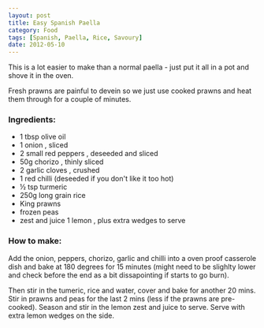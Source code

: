 ```yaml
---
layout: post
title: Easy Spanish Paella
category: Food
tags: [Spanish, Paella, Rice, Savoury]
date: 2012-05-10
---
```


<p>This is a lot easier to make than a normal paella - just put it all in a pot and shove it in the oven.</p>
<p>Fresh prawns are painful to devein so we just use cooked prawns and heat them through for a couple of minutes.</p>

<h3>Ingredients:</h3>

<ul>
<li>1 tbsp olive oil</li>
<li>1 onion , sliced</li>
<li>2 small red peppers , deseeded and sliced</li>
<li>50g chorizo , thinly sliced</li>
<li>2 garlic cloves , crushed</li>
<li>1 red chilli (deseeded if you don't like it too hot)</li>
<li>½ tsp turmeric</li>
<li>250g long grain rice</li>
<li>King prawns</li>
<li>frozen peas</li>
<li>zest and juice 1 lemon , plus extra wedges to serve</li>
</ul>


<h3>How to make:</h3>
<p>Add the onion, peppers, chorizo, garlic and chilli into a oven proof casserole dish and bake at 180 degrees for 15 minutes (might need to be slighlty lower and check before the end as a bit dissapointing if starts to go burn).</p>

<p>Then stir in the tumeric, rice and water, cover and bake for another 20 mins. Stir in prawns and peas for the last 2 mins (less if the prawns are pre-cooked). Season and stir in the lemon zest and juice to serve. Serve with extra lemon wedges on the side.</p>